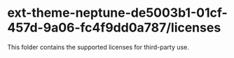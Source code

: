 # ext-theme-neptune-de5003b1-01cf-457d-9a06-fc4f9dd0a787/licenses

This folder contains the supported licenses for third-party use.
